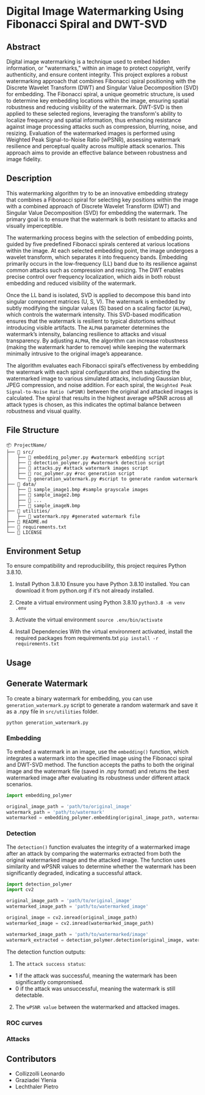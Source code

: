 # Digital Image Watermarking Using Fibonacci Spiral and DWT-SVD

## Abstract
Digital image watermarking is a technique used to embed hidden information, or "watermarks," within an image to protect copyright, verify authenticity, and ensure content integrity. This project explores a robust watermarking approach that combines Fibonacci spiral positioning with the Discrete Wavelet Transform (DWT) and Singular Value Decomposition (SVD) for embedding. The Fibonacci spiral, a unique geometric structure, is used to determine key embedding locations within the image, ensuring spatial robustness and reducing visibility of the watermark. DWT-SVD is then applied to these selected regions, leveraging the transform's ability to localize frequency and spatial information, thus enhancing resistance against image processing attacks such as compression, blurring, noise, and resizing. Evaluation of the watermarked images is performed using Weighted Peak Signal-to-Noise Ratio (wPSNR), assessing watermark resilience and perceptual quality across multiple attack scenarios. This approach aims to provide an effective balance between robustness and image fidelity.

## Description
This watermarking algorithm try to be an innovative embedding strategy that combines a Fibonacci spiral for selecting key positions within the image with a combined approach of Discrete Wavelet Transform (DWT) and Singular Value Decomposition (SVD) for embedding the watermark. The primary goal is to ensure that the watermark is both resistant to attacks and visually imperceptible.

The watermarking process begins with the selection of embedding points, guided by five predefined Fibonacci spirals centered at various locations within the image. At each selected embedding point, the image undergoes a wavelet transform, which separates it into frequency bands. Embedding primarily occurs in the low-frequency (LL) band due to its resilience against common attacks such as compression and resizing. The DWT enables precise control over frequency localization, which aids in both robust embedding and reduced visibility of the watermark.

Once the LL band is isolated, SVD is applied to decompose this band into singular component matrices (U, S, V). The watermark is embedded by subtly modifying the singular values (S) based on a scaling factor (`ALPHA`), which controls the watermark intensity. This SVD-based modification ensures that the watermark is resilient to typical distortions without introducing visible artifacts.
The `ALPHA` parameter determines the watermark’s intensity, balancing resilience to attacks and visual transparency. By adjusting `ALPHA`, the algorithm can increase robustness (making the watermark harder to remove) while keeping the watermark minimally intrusive to the original image’s appearance.

The algorithm evaluates each Fibonacci spiral’s effectiveness by embedding the watermark with each spiral configuration and then subjecting the watermarked image to various simulated attacks, including Gaussian blur, JPEG compression, and noise addition. For each spiral, the `Weighted Peak Signal-to-Noise Ratio (wPSNR)` between the original and attacked images is calculated. The spiral that results in the highest average wPSNR across all attack types is chosen, as this indicates the optimal balance between robustness and visual quality.

## File Structure

```
📦 ProjectName/
├── 📁 src/
│   ├── 📄 embedding_polymer.py #watermark embedding script
│   ├── 📄 detection_polymer.py #watermark detection script
│   ├── 📄 attacks.py #attack watermark images script
│   ├── 📄 roc_polymer.py #roc generation script
│   └── 📄 generation_watermark.py #script to generate random watermark
├── 📁 data/ 
│   ├── 📄 sample_image1.bmp #sample grayscale images
│   ├── 📄 sample_image2.bmp
│   ├── 📄 ...
│   ├── 📄 sample_imageN.bmp
├── 📁 utilities/
│   ├── 📄 watermark.npy #generated watermark file
├── 📄 README.md
├── 📄 requirements.txt
└── 📄 LICENSE
```


## Environment Setup
To ensure compatibility and reproducibility, this project requires Python 3.8.10.

1. Install Python 3.8.10
Ensure you have Python 3.8.10 installed. You can download it from python.org if it’s not already installed.

2. Create a virtual environment using Python 3.8.10
`python3.8 -m venv .env`

3. Activate the virtual environment
`source .env/bin/activate`

4. Install Dependencies
With the virtual environment activated, install the required packages from requirements.txt
`pip install -r requirements.txt`

## Usage

## Generate Watermark
To create a binary watermark for embedding, you can use `generation_watermark.py` script to generate a random watermark and save it as a .npy file in `src/utilities` folder.
```bash
python generation_watermark.py
```

### Embedding 
To embed a watermark in an image, use the `embedding()` function, which integrates a watermark into the specified image using the Fibonacci spiral and DWT-SVD method. The function accepts the paths to both the original image and the watermark file (saved in .npy format) and returns the best watermarked image after evaluating its robustness under different attack scenarios.

```python
import embedding_polymer

original_image_path = 'path/to/original_image'
watermark_path = 'path/to/watermark'
watermarked = embedding_polymer.embedding(original_image_path, watermark_path)
```

### Detection
The `detection()` function evaluates the integrity of a watermarked image after an attack by comparing the watermarks extracted from both the original watermarked image and the attacked image. 
The function uses similarity and wPSNR values to determine whether the watermark has been significantly degraded, indicating a successful attack.

```python
import detection_polymer
import cv2

original_image_path = 'path/to/original_image'
watermarked_image_path = 'path/to/watermarked_image'

original_image = cv2.imread(original_image_path)
watermarked_image = cv2.imread(watermarked_image_path)

watermarked_image_path = 'path/to/watermarked/image'
watermark_extracted = detection_polymer.detection(original_image, watermarked_image, watermarked_image)
```

The detection function outputs:
1. The `attack success status`:
- 1 if the attack was successful, meaning the watermark has been significantly compromised.
- 0 if the attack was unsuccessful, meaning the watermark is still detectable.
2. The `wPSNR value` between the watermarked and attacked images.

### ROC curves
### Attacks

## Contributors

- Collizzolli Leonardo
- Graziadei Ylenia
- Lechthaler Pietro


